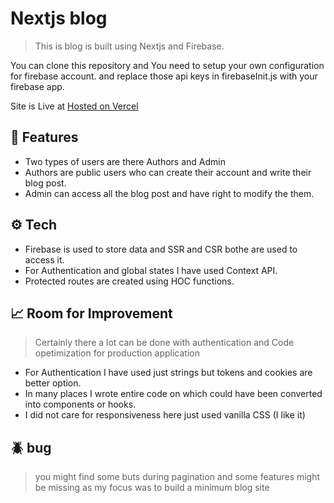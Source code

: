 # Nextjs blog

> This is blog is built using Nextjs and Firebase.

You can clone this repository and You need to setup your own configuration for firebase account.
and replace those api keys in firebaseInit.js with your firebase app.

Site is Live at [Hosted on Vercel](https://link-url-here.org)

## 🚀 Features

- Two types of users are there Authors and Admin
- Authors are public users who can create their account and write their blog post.
- Admin can access all the blog post and have right to modify the them.

## ⚙️ Tech

- Firebase is used to store data and SSR and CSR bothe are used to access it.
- For Authentication and global states I have used Context API.
- Protected routes are created using HOC functions.
  
## 📈 Room for Improvement
> Certainly there a lot can be done with authentication and Code opetimization for production application

- For Authentication I have used just strings but tokens and cookies are better option.
- In many places I wrote entire code on which could have been converted into components or hooks.
- I did not care for responsiveness here just used vanilla CSS (I like it)


## 🪲 bug
> you might find some buts during pagination and some features might be missing as my focus was to build a minimum blog site
